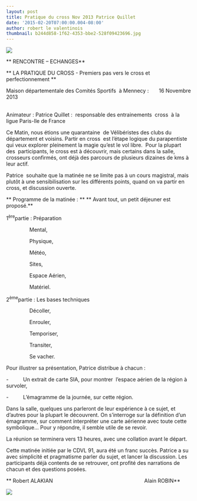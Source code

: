 ```yaml
---
layout: post
title: Pratique du cross Nov 2013 Patrice Quillet
date: '2015-02-20T07:00:00.004-08:00'
author: robert le valentinois
thumbnail: b244d858-1f62-4353-bbe2-528f09423696.jpg
---
```

  
  

[![](f9149aae-2d58-496d-8a71-6cd55254b42e.jpg)](f9149aae-2d58-496d-8a71-6cd55254b42e.jpg)
  
** RENCONTRE – ECHANGES**


** LA PRATIQUE DU CROSS - Premiers pas vers le cross et perfectionnement&nbsp;**

  

 Maison départementale des Comités&nbsp;Sportifs&nbsp; à Mennecy :&nbsp; &nbsp; &nbsp;&nbsp; 16 Novembre 2013&nbsp;&nbsp;&nbsp;  
&nbsp;&nbsp;&nbsp;&nbsp;&nbsp;&nbsp;&nbsp;&nbsp;&nbsp;&nbsp;&nbsp;&nbsp;&nbsp;&nbsp;&nbsp;&nbsp;&nbsp;&nbsp;&nbsp;

 Animateur&nbsp;: Patrice Quillet&nbsp;:&nbsp; responsable des entrainements &nbsp;cross&nbsp; à la ligue Paris-Ile de France 

 Ce Matin, nous étions une quarantaine&nbsp; de Vélibéristes des clubs du département et voisins. Partir en cross&nbsp; est l’étape logique du parapentiste qui veux explorer pleinement la magie qu’est le vol libre. &nbsp;Pour la plupart des&nbsp; participants, le cross est à découvrir, mais certains dans la salle, crosseurs confirmés, ont déjà des parcours de plusieurs dizaines de kms à leur actif.&nbsp;

 Patrice&nbsp; souhaite que la matinée ne se limite pas à un cours magistral, mais plutôt à une sensibilisation sur les différents points, quand on va partir en cross, et discussion ouverte. 

  

** Programme de la matinée : **
** Avant tout, un petit déjeuner est proposé.**

  

  

 1<sup>ère</sup>partie&nbsp;: Préparation 

&nbsp;&nbsp;&nbsp;&nbsp;&nbsp;&nbsp;&nbsp;&nbsp;&nbsp;&nbsp;&nbsp;&nbsp;&nbsp;&nbsp;&nbsp; Mental, 

&nbsp;&nbsp;&nbsp;&nbsp;&nbsp;&nbsp;&nbsp;&nbsp;&nbsp;&nbsp;&nbsp;&nbsp;&nbsp;&nbsp;&nbsp; Physique, 

&nbsp;&nbsp;&nbsp;&nbsp;&nbsp;&nbsp;&nbsp;&nbsp;&nbsp;&nbsp;&nbsp;&nbsp;&nbsp;&nbsp;&nbsp; Météo, 

&nbsp;&nbsp;&nbsp;&nbsp;&nbsp;&nbsp;&nbsp;&nbsp;&nbsp;&nbsp;&nbsp;&nbsp;&nbsp;&nbsp;&nbsp; Sites, 

&nbsp;&nbsp;&nbsp;&nbsp;&nbsp;&nbsp;&nbsp;&nbsp;&nbsp;&nbsp;&nbsp;&nbsp;&nbsp;&nbsp;&nbsp; Espace Aérien, 

&nbsp;&nbsp;&nbsp;&nbsp;&nbsp;&nbsp;&nbsp;&nbsp;&nbsp;&nbsp;&nbsp;&nbsp;&nbsp;&nbsp;&nbsp; Matériel. 

 2<sup>ème</sup>partie&nbsp;: Les bases techniques&nbsp; 

&nbsp;&nbsp;&nbsp;&nbsp;&nbsp;&nbsp;&nbsp;&nbsp;&nbsp;&nbsp;&nbsp;&nbsp;&nbsp;&nbsp;&nbsp; Décoller, 

&nbsp;&nbsp;&nbsp;&nbsp;&nbsp;&nbsp;&nbsp;&nbsp;&nbsp;&nbsp;&nbsp;&nbsp;&nbsp;&nbsp;&nbsp; Enrouler, 

&nbsp;&nbsp;&nbsp;&nbsp;&nbsp;&nbsp;&nbsp;&nbsp;&nbsp;&nbsp;&nbsp;&nbsp;&nbsp;&nbsp;&nbsp; Temporiser, 

&nbsp;&nbsp;&nbsp;&nbsp;&nbsp;&nbsp;&nbsp;&nbsp;&nbsp;&nbsp;&nbsp;&nbsp;&nbsp;&nbsp;&nbsp; Transiter, 

&nbsp;&nbsp;&nbsp;&nbsp;&nbsp;&nbsp;&nbsp;&nbsp;&nbsp;&nbsp;&nbsp;&nbsp;&nbsp;&nbsp;&nbsp; Se vacher. 

  

  

 Pour illustrer sa présentation, Patrice distribue à chacun&nbsp;:

-&nbsp;&nbsp;&nbsp;&nbsp;&nbsp;&nbsp;&nbsp;&nbsp;&nbsp; Un extrait de carte SIA, pour montrer &nbsp;l’espace aérien de la région à survoler,

-&nbsp;&nbsp;&nbsp;&nbsp;&nbsp;&nbsp;&nbsp;&nbsp;&nbsp; L’émagramme de la journée, sur cette région.

  

 Dans la salle, quelques uns parleront de leur expérience à ce sujet, et d’autres pour la plupart le découvrent.  On s’interroge sur la définition d’un émagramme, sur comment interpréter une carte aérienne avec toute cette symbolique… Pour y répondre, il semble utile de se revoir.

  

 La réunion se terminera vers 13 heures, avec une collation avant le départ.


 Cette matinée initiée par le CDVL 91, aura été un franc succès. Patrice a su avec simplicité et pragmatisme parler du sujet, et lancer la discussion. Les participants déjà contents de se retrouver, ont profité des narrations de chacun et des questions posées.

** Robert ALAKIAN &nbsp;&nbsp;&nbsp;&nbsp;&nbsp;&nbsp;&nbsp;&nbsp;&nbsp;&nbsp;&nbsp;&nbsp;&nbsp;&nbsp;&nbsp;&nbsp;&nbsp;&nbsp;&nbsp;&nbsp;&nbsp;&nbsp;&nbsp;&nbsp;&nbsp;&nbsp;&nbsp;&nbsp;&nbsp;&nbsp;&nbsp;&nbsp;&nbsp;&nbsp;&nbsp;&nbsp;&nbsp;&nbsp;&nbsp;&nbsp;&nbsp;&nbsp;&nbsp;&nbsp;&nbsp;&nbsp;&nbsp;&nbsp;&nbsp;&nbsp;&nbsp;&nbsp;&nbsp;&nbsp;&nbsp;&nbsp;&nbsp;&nbsp;&nbsp;&nbsp;&nbsp;&nbsp;Alain ROBIN**


[![](0a25b08a-aef6-4159-9313-884987f7c412.jpg)](0ea6c19f-c705-4afe-aa50-b711a374459b.jpg)
